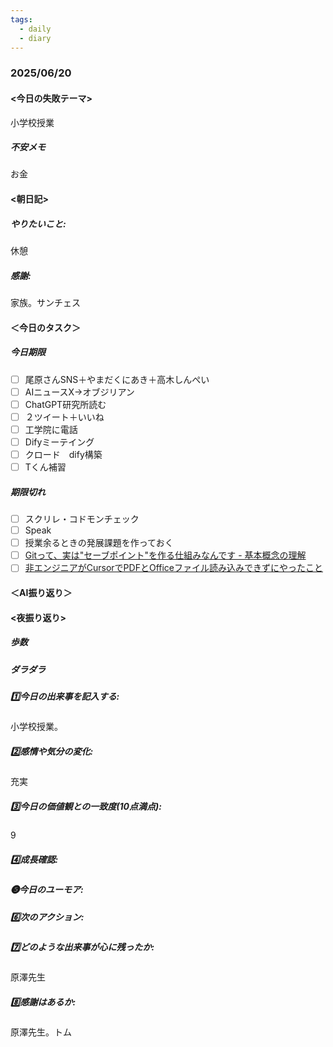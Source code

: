 ```yaml
---
tags:
  - daily
  - diary
---
```

### 2025/06/20

#### <今日の失敗テーマ>
小学校授業
##### 不安メモ
お金
#### <朝日記>
##### やりたいこと: 
休憩
##### 感謝: 
家族。サンチェス
#### ＜今日のタスク＞

##### 今日期限
- [ ] 尾原さんSNS＋やまだくにあき＋高木しんぺい
- [ ] AIニュースX→オブジリアン
- [ ] ChatGPT研究所読む
- [ ] ２ツイート＋いいね
- [ ] 工学院に電話
- [ ] Difyミーテイング
- [ ] クロード　dify構築
- [ ] Tくん補習

##### 期限切れ
- [ ] スクリレ・コドモンチェック
- [ ] Speak
- [ ] 授業余るときの発展課題を作っておく
- [ ] [Gitって、実は"セーブポイント"を作る仕組みなんです - 基本概念の理解](https://zenn.dev/akira_papa/books/dae1990670168d/viewer/add93c)
- [ ] [非エンジニアがCursorでPDFとOfficeファイル読み込みできずにやったこと](https://zenn.dev/isaka_aipdm/articles/529baabecaa657)

#### ＜AI振り返り＞

#### <夜振り返り>
##### 歩数

##### ダラダラ

##### 1️⃣今日の出来事を記入する: 
小学校授業。
##### 2️⃣感情や気分の変化: 
充実
##### 3️⃣今日の価値観との一致度(10点満点): 
9
##### 4️⃣成長確認: 

##### ❺今日のユーモア: 

##### 6️⃣次のアクション: 

##### 7️⃣どのような出来事が心に残ったか: 
原澤先生
##### 8️⃣感謝はあるか:
原澤先生。トム